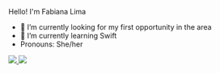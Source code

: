 Hello! I'm Fabiana Lima

- 🔭 I’m currently looking for my first opportunity in the area
- 🌱 I’m currently learning Swift
-  Pronouns: She/her
<div>
  <a href="http://github.com/FabianaLLima" >
    <img height-"180cm" src="https://github-readme-stats.vercel.app/api?username=FabianaLLima&show_icons=true&theme_dracula"/>
    <img height-"180cm" src="https://github-readme-stats.vencel.app/api/top-langs/?username=FabianaLLima&layout=compact&langs_count=16&theme=dracula"/>
                            
</div>
          
